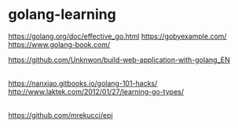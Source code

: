 # golang-learning


https://golang.org/doc/effective_go.html
https://gobyexample.com/
https://www.golang-book.com/



https://github.com/Unknwon/build-web-application-with-golang_EN




</br> https://nanxiao.gitbooks.io/golang-101-hacks/ 
</br> http://www.laktek.com/2012/01/27/learning-go-types/

<br> https://github.com/mrekucci/epi


